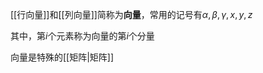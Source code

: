 [[行向量]]和[[列向量]]简称为**向量**，常用的记号有$\alpha,\beta,\gamma,x,y,z$

其中，第$i$个元素称为向量的第$i$个分量

向量是特殊的[[矩阵|矩阵]] 